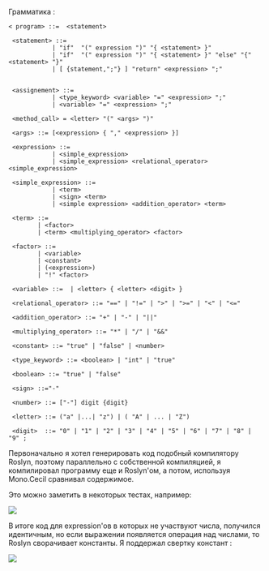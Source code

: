 Грамматика :
```
< program> ::=  <statement>

 <statement> ::= 
            | "if"  "(" expression ")" "{ <statement> }"
            | "if"  "(" expression ")" "{ <statement> }" "else" "{" <statement> "}"
            | [ {statement,";"} ] "return" <expression> ";"


 <assignement> ::=
            | <type_keyword> <variable> "=" <expression> ";"
            | <variable> "=" <expression> ";"

 <method_call> = <letter> "(" <args> ")" 

 <args> ::= [<expression> { "," <expression> }]

 <expression> ::= 
            | <simple_expression> 
            | <simple_expression> <relational_operator> <simple_expression>
 
 <simple_expression> ::= 
            | <term> 
            | <sign> <term>
            | <simple expression> <addition_operator> <term>

 <term> ::= 
        | <factor> 
        | <term> <multiplying_operator> <factor>
 
 <factor> ::=  
        | <variable> 
        | <constant> 
        | (<expression>) 
        | "!" <factor>

 <variable> ::=  | <letter> { <letter> <digit> }

 <relational_operator> ::= "==" | "!=" | ">" | ">=" | "<" | "<=" 

 <addition_operator> ::= "+" | "-" | "||"

 <multiplying_operator> ::= "*" | "/" | "&&"
 
 <constant> ::= "true" | "false" | <number>

 <type_keyword> ::= <boolean> | "int" | "true"

 <boolean> ::= "true" | "false"

 <sign> ::="-"

 <number> ::= ["-"] digit {digit}

 <letter> ::= ("a" |...| "z") | ( "A" | ... | "Z") 

 <digit>  ::= "0" | "1" | "2" | "3" | "4" | "5" | "6" | "7" | "8" | "9" ;

```

Первоначально я хотел генерировать код подобный компилятору Roslyn, поэтому параллельно с собственной компиляцией, я компилировал программу еще и Roslyn'ом, а потом, используя Mono.Cecil сравнивал содержимое. 

Это можно заметить в некоторых тестах, например:


![](https://habrastorage.org/webt/hf/ip/zj/hfipzj3ghfhocwcm9x89mh78bxm.png)


В итоге код для expression'ов в которых не участвуют числа, получился идентичным, но если выражении появляется операция над числами, то Roslyn сворачивает константы. Я поддержал свертку констант : 


![](https://habrastorage.org/webt/cr/jy/a-/crjya-vwazvnb1nm01dgnn-syss.png)

